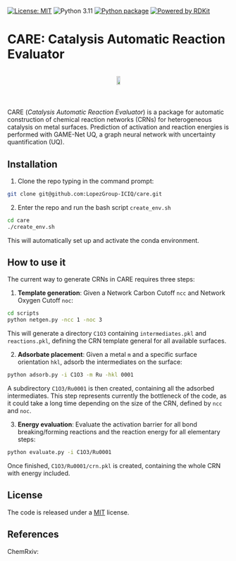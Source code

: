 [![License: MIT](https://img.shields.io/badge/License-MIT-green.svg)](https://opensource.org/licenses/MIT)
![Python 3.11](https://img.shields.io/badge/python-3.11-blue.svg)
[![Python package](https://github.com/LopezGroup-ICIQ/care/actions/workflows/python-package.yml/badge.svg)](https://github.com/LopezGroup-ICIQ/care/actions/workflows/python-package.yml)
[![Powered by RDKit](https://img.shields.io/badge/Powered%20by-RDKit-3838ff.svg?logo=data:image/png;base64,iVBORw0KGgoAAAANSUhEUgAAABAAAAAQBAMAAADt3eJSAAAABGdBTUEAALGPC/xhBQAAACBjSFJNAAB6JgAAgIQAAPoAAACA6AAAdTAAAOpgAAA6mAAAF3CculE8AAAAFVBMVEXc3NwUFP8UPP9kZP+MjP+0tP////9ZXZotAAAAAXRSTlMAQObYZgAAAAFiS0dEBmFmuH0AAAAHdElNRQfmAwsPGi+MyC9RAAAAQElEQVQI12NgQABGQUEBMENISUkRLKBsbGwEEhIyBgJFsICLC0iIUdnExcUZwnANQWfApKCK4doRBsKtQFgKAQC5Ww1JEHSEkAAAACV0RVh0ZGF0ZTpjcmVhdGUAMjAyMi0wMy0xMVQxNToyNjo0NyswMDowMDzr2J4AAAAldEVYdGRhdGU6bW9kaWZ5ADIwMjItMDMtMTFUMTU6MjY6NDcrMDA6MDBNtmAiAAAAAElFTkSuQmCC)](https://www.rdkit.org/)


# CARE: Catalysis Automatic Reaction Evaluator

<div style="display: flex; justify-content: center; align-items: center;">
    <p align="center">
     <img src="./output.gif" width="60%" height="60%" />
    </p>
</div>
 
 #

CARE (*Catalysis Automatic Reaction Evaluator*) is a package for automatic construction of chemical reaction networks (CRNs) for heterogeneous catalysis on metal surfaces. Prediction of activation and reaction energies is performed with GAME-Net UQ, a graph neural network with uncertainty quantification (UQ).

## Installation

1. Clone the repo typing in the command prompt:

```bash
git clone git@github.com:LopezGroup-ICIQ/care.git
```

2. Enter the repo and run the bash script `create_env.sh`

```bash
cd care
./create_env.sh 
```

This will automatically set up and activate the conda environment.

## How to use it

The current way to generate CRNs in CARE requires three steps:

1) **Template generation**: Given a Network Carbon Cutoff `ncc` and Network Oxygen Cutoff `noc`:

```bash
cd scripts
python netgen.py -ncc 1 -noc 3
```

This will generate a directory `C1O3` containing `intermediates.pkl` and `reactions.pkl`, defining the CRN template general for all available surfaces.

2) **Adsorbate placement**: Given a metal `m` and a specific surface orientation `hkl`, adsorb the intermediates on the surface:

```bash
python adsorb.py -i C1O3 -m Ru -hkl 0001
```

A subdirectory `C1O3/Ru0001` is then created, containing all the adsorbed intermediates. This step represents currently the bottleneck of the code, as it could take a long time depending on the size of the CRN, defined by `ncc` and `noc`.

3) **Energy evaluation**: Evaluate the activation barrier for all bond breaking/forming reactions and the reaction energy for all elementary steps:

```bash
python evaluate.py -i C1O3/Ru0001
```

Once finished, `C1O3/Ru0001/crn.pkl` is created, containing the whole CRN with energy included.

## License

The code is released under a [MIT]() license.

## References

ChemRxiv: 
